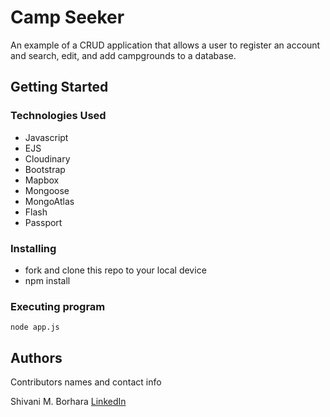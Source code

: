 # Camp Seeker

An example of a CRUD application that allows a user to register an account and search, edit, and add campgrounds to a database.

## Getting Started

### Technologies Used

- Javascript
- EJS
- Cloudinary
- Bootstrap
- Mapbox
- Mongoose
- MongoAtlas
- Flash
- Passport

### Installing

- fork and clone this repo to your local device
- npm install

### Executing program

```text
node app.js
```

## Authors

Contributors names and contact info

Shivani M. Borhara
[LinkedIn](https://www.linkedin.com/in/shivani-malhotra-56a12b221/)

